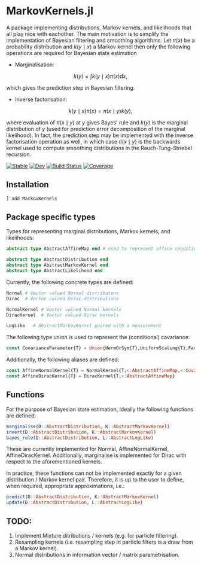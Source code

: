 # MarkovKernels.jl 

A package implementing distributions, Markov kernels, and likelihoods that all play nice with eachother. 
The main motivation is to simplify the implementation of Bayesian filtering and smoothing algorithms. 
Let $\pi(x)$ be a probability distribution and $k(y\mid x)$ a Markov kernel then only the following operations are required for Bayesian state estimation

* Marginalisation: 

$$
k(y) = \int k(y\mid x) \pi(x) \mathrm{d} x, 
$$ 

which gives the prediction step in Bayesian filtering. 

* Inverse factorisation: 

$$
k(y\mid x)\pi(x) = \pi(x \mid y) k(y),  
$$

where evaluation of $\pi(x \mid y)$ at $y$ gives Bayes' rule and $k(y)$ is the marginal distribution of $y$ (used for prediction error decomposition of the marginal likelihood). In fact, the prediction step may be implemented with the inverse factorisation operation as well, in which case $\pi(x\mid y)$ is the backwards kernel used to compute smoothing distributions in the Rauch-Tung-Striebel recursion. 

[![Stable](https://img.shields.io/badge/docs-stable-blue.svg)](https://filtron.github.io/MarkovKernels.jl/stable/)
[![Dev](https://img.shields.io/badge/docs-dev-blue.svg)](https://filtron.github.io/MarkovKernels.jl/dev/)
[![Build Status](https://github.com/filtron/MarkovKernels.jl/actions/workflows/CI.yml/badge.svg?branch=main)](https://github.com/filtron/MarkovKernels.jl/actions/workflows/CI.yml?query=branch%3Amain)
[![Coverage](https://codecov.io/gh/filtron/MarkovKernels.jl/branch/main/graph/badge.svg)](https://codecov.io/gh/filtron/MarkovKernels.jl)

## Installation 

```julia 
] add MarkovKernels
```

## Package specific types

Types for representing marginal distributions, Markov kernels, and likelihoods:

```julia
abstract type AbstractAffineMap end # used to represent affine conditional means

abstract type AbstractDistribution end
abstract type AbstractMarkovKernel end
abstract type AbstractLikelihood end
```

Currently, the following concrete types are defined: 

```julia
Normal # Vector valued Normal distributons 
Dirac  # Vector valued Dirac distributions 

NormalKernel # Vector valued Normal kernels 
DiracKernel  # Vector valued Dirac kernels 

LogLike   # AbstractMarkovKernel paired with a measurement 
```

The following type union is used to represent the (conditional) covariance:

```julia 
const CovarianceParameter{T} = Union{HermOrSym{T},UniformScaling{T},Factorization{T}}
```

Additionally, the following aliases are defined: 

```julia 
const AffineNormalKernel{T} = NormalKernel{T,<:AbstractAffineMap,<:CovarianceParameter}
const AffineDiracKernel{T} = DiracKernel{T,<:AbstractAffineMap}
```

## Functions 

For the purpose of Bayesian state estimation, ideally the following functions are defined:   

```julia
marginalise(D::AbstractDistribution, K::AbstractMarkovKernel)
invert(D::AbstractDistribution, K::AbstractMarkovKernel)
bayes_rule(D::AbstractDistribution, L::AbstractLogLike)
```

These are currently implemented for Normal, AffineNormalKernel, AffineDiracKernel. 
Additionally, marginalise is implemented for Dirac with respect to the aforementioned kernels. 

In practice, these functions can not be implemented exactly for a given distribution / Markov kernel pair.
Therefore, it is up to the user to define, when required, appropriate approximations, i.e.: 

```julia
predict(D::AbstractDistribution, K::AbstractMarkovKernel)
update(D::AbstractDistribution, L::AbstractLogLike)
```

## TODO: 

1. Implement Mixture ditributions / kernels (e.g. for particle filtering). 
2. Resampling kernels (i.e. resampling step in particle filters is a draw from a Markov kernel).
3. Normal distributions in information vector / matrix parametrisation.   

